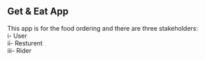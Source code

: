 ## Get & Eat App <br>
This app is for the food ordering and there are three stakeholders: <br>
i-  User <br>
ii- Resturent <br>
iii- Rider <br>
